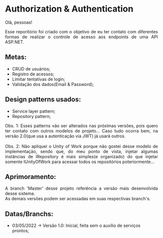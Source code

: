 # Authorization & Authentication

<div align="justify"> 
  Olá, pessoas!

  Esse reporitório foi criado com o objetivo de eu ter contato com diferentes formas de realizar o controle de acesso aos endpoints de uma API ASP.NET. 
</div> 

## Metas:
- CRUD de usuários;
- Registro de acessos;
- Limitar tentativas de login;
- Validação dos dados(Email & Password);

## Design patterns usados:
- <a hrf="https://en.wikipedia.org/wiki/Service_layer_pattern">Service layer pattern;</a>
- <a hrf="https://deviq.com/design-patterns/repository-pattern">Repository pattern;</a>

<div align="justify"> 
  Obs. 1: Esses patterns vão ser alterados nas próximas versões, pois quero ter contato com outros modelos de projeto... Caso tudo ocorra bem, na versão 2.0(que usa a autenticação via JWT) já usará outros.</br></br>
  Obs. 2: Não apliquei o <a hrf="https://www.macoratti.net/16/01/net_uow1.htm"> Unity of Work </a> porque não gostei desse modelo de implementação, sendo que, do meu ponto  de vista, injetar algumas instâncias de IRepository é mais simples(e organizado) do que injetar somente IUnityOfWork para acessar todos os repositórios poteriormente...
</div> 

## Aprimoramento:
<div align="justify"> 
A branch 'Master' desse projeto referência a versão mais desenvolvida desse sistema. </br>
As demais versões podem ser acessadas em suas respectivas branch's.
</div> 

## Datas/Branchs:
- 03/05/2022 -> Versão 1.0: Inicial, feita sem o auxílio de serviços prontos;
